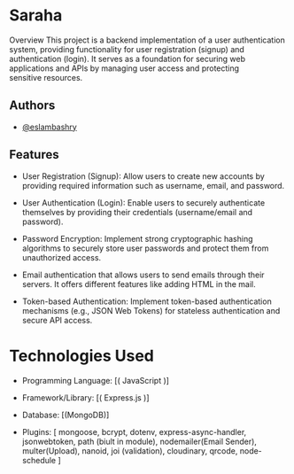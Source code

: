 
# Saraha

Overview
This project is a backend implementation of a user authentication system, providing functionality for user registration (signup) and authentication (login). It serves as a foundation for securing web applications and APIs by managing user access and protecting sensitive resources.

## Authors

- [@eslambashry](https://github.com/eslambashry)


## Features

- User Registration (Signup): Allow users to create new accounts by providing required information such as username, email, and password.

- User Authentication (Login): Enable users to securely authenticate themselves by providing their credentials (username/email and password).

- Password Encryption: Implement strong cryptographic hashing algorithms to securely store user passwords and protect them from unauthorized access.

- Email authentication that allows users to send emails through their servers. It offers different features like adding HTML in the mail.

- Token-based Authentication: Implement token-based authentication mechanisms (e.g., JSON Web Tokens) for stateless authentication and secure API access.


# Technologies Used

- Programming Language: [( JavaScript )]

- Framework/Library: [( Express.js )]

- Database: [(MongoDB)]

- Plugins: [ mongoose, bcrypt, dotenv, express-async-handler, jsonwebtoken, path (biult in module), nodemailer(Email Sender), multer(Upload), nanoid, joi  (validation), cloudinary, qrcode, node-schedule ]